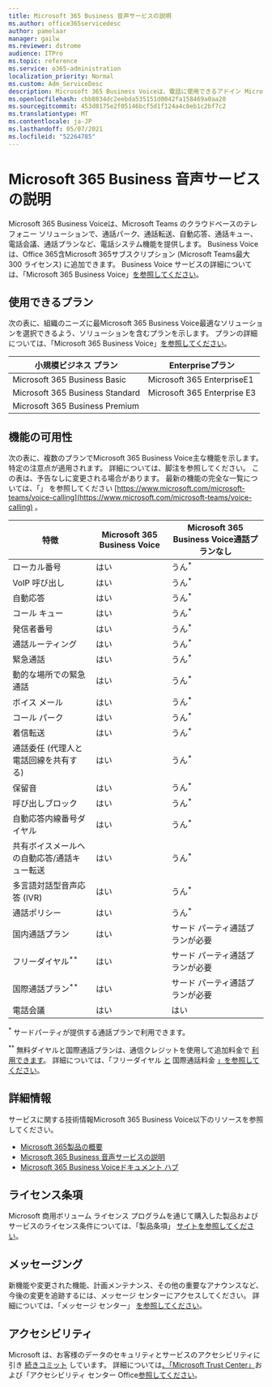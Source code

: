 ```yaml
---
title: Microsoft 365 Business 音声サービスの説明
ms.author: office365servicedesc
author: pamelaar
manager: gailw
ms.reviewer: dstrome
audience: ITPro
ms.topic: reference
ms.service: o365-administration
localization_priority: Normal
ms.custom: Adm_ServiceDesc
description: Microsoft 365 Business Voiceは、電話に使用できるアドイン Microsoft Teamsです。 電話システム、国内通話プラン、電話会議携帯ショートメール電話会議を組み合わせた機能です。
ms.openlocfilehash: cbb8834dc2eebda535151d0042fa158469a0aa20
ms.sourcegitcommit: 453d8175e2f05146bcf5d1f124a4c8eb1c2bf7c2
ms.translationtype: MT
ms.contentlocale: ja-JP
ms.lasthandoff: 05/07/2021
ms.locfileid: "52264785"
---
```

# <a name="microsoft-365-business-voice-service-description"></a>Microsoft 365 Business 音声サービスの説明

Microsoft 365 Business Voiceは、Microsoft Teams のクラウドベースのテレフォニー ソリューションで、通話パーク、通話転送、自動応答、通話キュー、電話会議、通話プランなど、電話システム機能を提供します。 Business Voice は、Office 365含Microsoft 365サブスクリプション (Microsoft Teams最大 300 ライセンス) に追加できます。 Business Voice サービスの詳細については、「Microsoft 365 Business Voice」[を参照してください](/MicrosoftTeams/business-voice/whats-business-voice)。

## <a name="available-plans"></a>使用できるプラン

次の表に、組織のニーズに最Microsoft 365 Business Voice最適なソリューションを選択できるよう、ソリューションを含むプランを示します。 プランの詳細については、「Microsoft 365 Business Voice」[を参照してください](/microsoftteams/business-voice/whats-business-voice)。

| 小規模ビジネス プラン | Enterpriseプラン |
|--------------------------------------------------------|------------------------------|
| Microsoft 365 Business Basic | Microsoft 365 EnterpriseE1 |
| Microsoft 365 Business Standard | Microsoft 365 Enterprise E3 |
| Microsoft 365 Business Premium |  |

## <a name="feature-availability"></a>機能の可用性

次の表に、複数のプランでMicrosoft 365 Business Voice主な機能を示します。 特定の注意点が適用されます。 詳細については、脚注を参照してください。 この表は、予告なしに変更される場合があります。 最新の機能の完全な一覧については、「」 を参照してください [https://www.microsoft.com/microsoft-teams/voice-calling](https://www.microsoft.com/microsoft-teams/voice-calling) 。

| 特徴 | Microsoft 365 Business Voice | Microsoft 365 Business Voice通話プランなし |
|--------------------------------------------------------|------------------------------|---------------------------------------------------|
| ローカル番号 | はい | うん<sup>*</sup> |
| VoIP 呼び出し | はい | うん<sup>*</sup> |
| 自動応答 | はい | うん<sup>*</sup> |
| コール キュー | はい | うん<sup>*</sup> |
| 発信者番号 | はい | うん<sup>*</sup> |
| 通話ルーティング | はい | うん<sup>*</sup> |
| 緊急通話 | はい | うん<sup>*</sup> |
| 動的な場所での緊急通話 | はい | うん<sup>*</sup> |
| ボイス メール | はい | うん<sup>*</sup> |
| コール パーク | はい | うん<sup>*</sup> |
| 着信転送 | はい | うん<sup>*</sup> |
| 通話委任 (代理人と電話回線を共有する) | はい | うん<sup>*</sup> |
| 保留音 | はい | うん<sup>*</sup> |
| 呼び出しブロック | はい | うん<sup>*</sup> |
| 自動応答内線番号ダイヤル | はい | うん<sup>*</sup> |
| 共有ボイスメールへの自動応答/通話キュー転送 | はい | うん<sup>*</sup> |
| 多言語対話型音声応答 (IVR) | はい | うん<sup>*</sup> |
| 通話ポリシー | はい | うん<sup>*</sup> |
| 国内通話プラン | はい | サード パーティ通話プランが必要 |
| フリーダイヤル<sup>**</sup> | はい | サード パーティ通話プランが必要 |
| 国際通話プラン<sup>**</sup> | はい | サード パーティ通話プランが必要 |
| 電話会議 | はい | はい |

<sup>*</sup> サードパーティが提供する通話プランで利用できます。

<sup>**</sup> 無料ダイヤルと国際通話プランは、通信クレジットを使用して追加料金で [利用できます](/microsoftteams/what-are-communications-credits)。 詳細については、「フリーダイヤル [と](/microsoftteams/toll-free-dialing-limitations-and-restrictions) 国際通話料金 [」を参照してください](https://www.microsoft.com/microsoft-365/microsoft-teams/voice-calling?rtc=1#ow-download-rates)。

## <a name="learn-more"></a>詳細情報

サービスに関する技術情報Microsoft 365 Business Voice以下のリソースを参照してください。

- [Microsoft 365製品の概要](/MicrosoftTeams/business-voice/whats-business-voice)
- [Microsoft 365 Business 音声サービスの説明](/office365/servicedescriptions/microsoft-365-business-voice-service-description)
- [Microsoft 365 Business Voiceドキュメント ハブ](/MicrosoftTeams/business-voice/)

## <a name="licensing-terms"></a>ライセンス条項

Microsoft 商用ボリューム ライセンス プログラムを通じて購入した製品およびサービスのライセンス条件については、「製品条項」 [サイトを参照してください](https://www.microsoft.com/licensing/terms/)。

## <a name="messaging"></a>メッセージング 

新機能や変更された機能、計画メンテナンス、その他の重要なアナウンスなど、今後の変更を追跡するには、メッセージ センターにアクセスしてください。 詳細については、「メッセージ センター」 [を参照してください](/microsoft-365/admin/manage/message-center)。

## <a name="accessibility"></a>アクセシビリティ

Microsoft は、お客様のデータのセキュリティとサービスのアクセシビリティに引き [続きコミット](https://www.microsoft.com/trust-center/compliance/accessibility) しています。 詳細については[、「Microsoft Trust Center」](https://www.microsoft.com/trust-center)および「アクセシビリティ センター Office[参照してください](https://support.office.com/article/ecab0fcf-d143-4fe8-a2ff-6cd596bddc6d)。
